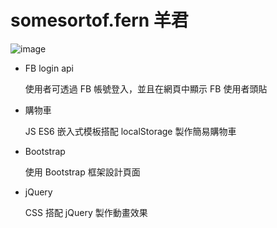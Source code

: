 # somesortof.fern  羊君

![image](https://github.com/yunhsu473/somesortof-fern/blob/master/images/readme.gif)

- FB login api

  使用者可透過 FB 帳號登入，並且在網頁中顯示 FB 使用者頭貼

- 購物車

  JS ES6 嵌入式模板搭配 localStorage 製作簡易購物車

- Bootstrap

  使用 Bootstrap 框架設計頁面

- jQuery

  CSS 搭配 jQuery 製作動畫效果
